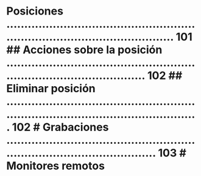 # Posiciones .................................................................................................... 101 ## Acciones sobre la posición ............................................................................................ 102 ## Eliminar posición ........................................................................................................... 102 # Grabaciones ............................................................................................... 103 # Monitores remotos